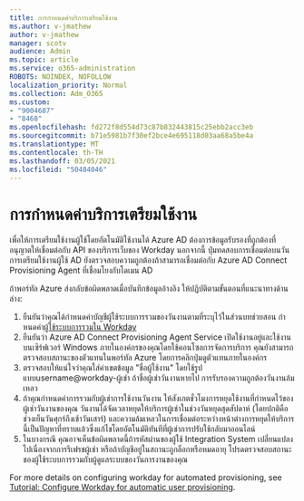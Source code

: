 ```yaml
---
title: การกําหนดค่าบริการเตรียมใช้งาน
ms.author: v-jmathew
author: v-jmathew
manager: scotv
audience: Admin
ms.topic: article
ms.service: o365-administration
ROBOTS: NOINDEX, NOFOLLOW
localization_priority: Normal
ms.collection: Adm_O365
ms.custom:
- "9004687"
- "8468"
ms.openlocfilehash: fd272f8d554d73c87b832443815c25ebb2acc3eb
ms.sourcegitcommit: b71e5981b7f30ef2bce4e695118d03aa68a5be4a
ms.translationtype: MT
ms.contentlocale: th-TH
ms.lasthandoff: 03/05/2021
ms.locfileid: "50484046"
---
```

# <a name="configuring-the-provision-service"></a>การกําหนดค่าบริการเตรียมใช้งาน

เพื่อให้การเตรียมใช้งานผู้ใช้โดยอัตโนมัติใช้งานได้ Azure AD ต้องการข้อมูลรับรองที่ถูกต้องที่อนุญาตให้เชื่อมต่อกับ API ของบริการเว็บของ Workday นอกจากนี้ ปุ่มทดสอบการเชื่อมต่อบนวันการเตรียมใช้งานผู้ใช้ AD ยังตรวจสอบความถูกต้องถ้าสามารถเชื่อมต่อกับ Azure AD Connect Provisioning Agent ที่เชื่อมโยงกับโดเมน AD

ถ้าพอร์ทัล Azure ส่งกลับข้อผิดพลาดเมื่อบันทึกข้อมูลอ้างอิง ให้ปฏิบัติตามขั้นตอนที่แนะนาทางด้านล่าง:

1. ยืนยันว่าคุณได้กําหนดค่าบัญชีผู้ใช้ระบบการรวมของวันงานตามที่ระบุไว้ในส่วนบทช่วยสอน กําหนดค่า[ผู้ใช้ระบบการรวมใน Workday](https://docs.microsoft.com/azure/active-directory/saas-apps/workday-inbound-tutorial)
2. ยืนยันว่า Azure AD Connect Provisioning Agent Service เปิดใช้งานอยู่และใช้งานบนเซิร์ฟเวอร์ Windows ภายในองค์กรของคุณโดยใช้คอนโซลการจัดการบริการ คุณยังสามารถตรวจสอบสถานะของตัวแทนในพอร์ทัล Azure โดยการคลิกปุ่มดูตัวแทนภายในองค์กร
3. ตรวจสอบให้แน่ใจว่าคุณใส่ค่าเขตข้อมูล "ชื่อผู้ใช้งาน" โดยใช้รูปแบบusername@workday-ผู้เช่า ถ้าชื่อผู้เช่าวันงานหายไป การรับรองความถูกต้องวันงานล้มเหลว
4. ถ้าคุณกําหนดค่าการรวมกับผู้เช่าการใช้งานวันงาน ให้สังเกตชั่วโมงการหยุดใช้งานที่กําหนดไว้ของผู้เช่าวันงานของคุณ วันงานได้จัดเวลาหยุดให้บริการผู้เช่าในช่วงวันหยุดสุดสัปดาห์ (โดยปกติคือช่วงเย็นวันศุกร์ถึงเช้าวันเสาร์) และความล้มเหลวในการเชื่อมต่อระหว่างหน้าต่างการหยุดให้บริการนี้เป็นปัญหาที่ทราบแล้วซึ่งแก้ไขโดยอัตโนมัติทันทีที่ผู้เช่าการปรับใช้กลับมาออนไลน์
5. ในบางกรณี คุณอาจเห็นข้อผิดพลาดนี้ถ้ารหัสผ่านของผู้ใช้ Integration System เปลี่ยนแปลงไปเนื่องจากการรีเฟรชผู้เช่า หรือถ้าบัญชีอยู่ในสถานะถูกล็อกหรือหมดอายุ โปรดตรวจสอบสถานะของผู้ใช้ระบบการรวมกับผู้ดูแลระบบของวันการงานของคุณ

For more details on configuring workday for automated provisioning, see [Tutorial: Configure Workday for automatic user provisioning](https://docs.microsoft.com/azure/active-directory/saas-apps/workday-inbound-tutorial).
